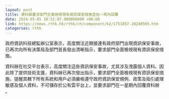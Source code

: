 ```yaml
---
layout: post
title: 資科辦要求部門全面檢視現有資訊保安措施並在一周內回覆
date: 2024-05-05 10:52:07.000000000 +08:00
link: https://news.rthk.hk/rthk/ch/component/k2/1751857-20240505.htm
categories: rthk
---
```


政府資訊科技總監辦公室表示，高度關注近期接連有政府部門出現資訊保安事故，已再次向所有決策局及部門首長發出清晰指示，要求部門全面檢視現有資訊保安措施。

資科辦在社交平台表示，高度關注這些資訊保安事故，尤其涉及洩露個人資料。因此除了提供技術支援，資科辦已再次發出指示，要求部門全面檢視現有資訊保安措施，提醒其轄下所有系統和用戶必須嚴格遵守政府資訊保安規例、政策及指引處理敏感及個人資料，不可儲存於公有雲平台上，並要求部門在一星期內回覆資科辦 。
